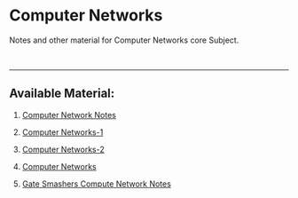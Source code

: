 # Computer Networks

Notes and other material for Computer Networks core Subject.

<br>

---

## Available Material:

1. [Computer Network Notes](./Computer%20Network%20Notes.pdf)

2. [Computer Networks-1](./Computer%20Networks-1.pdf)

3. [Computer Networks-2](./Computer%20Networks-2.pdf)

4. [Computer Networks](./Computer%20Networks.pdf)

5. [Gate Smashers Compute Network Notes](./Gate%20Smashers%20Compute%20Network%20Notes%20.pdf)
